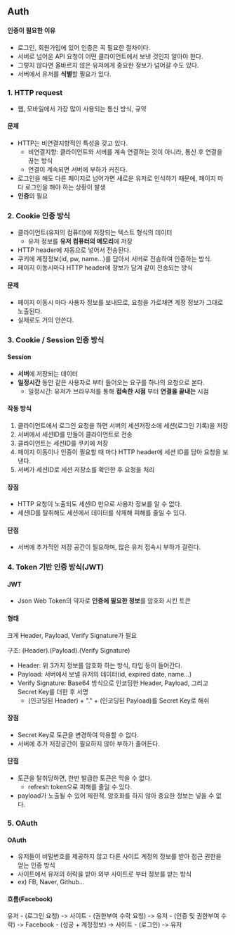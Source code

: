 ## Auth

#### 인증이 필요한 이유

- 로그인, 회원가입에 있어 인증은 꼭 필요한 절차이다.
- 서버로 넘어온 API 요청이 어떤 클라이언트에서 보낸 것인지 알아야 한다.
- 그렇지 않다면 올바르지 않은 유저에게 중요한 정보가 넘어갈 수도 있다.
- 서버에서 유저를 **식별**할 필요가 있다.



### 1. HTTP request

- 웹, 모바일에서 가장 많이 사용되는 통신 방식, 규약



#### 문제

- HTTP는 비연결지향적인 특성을 갖고 있다.
  - 비연결지향: 클라이언트와 서버를 계속 연결하는 것이 아니라, 통신 후 연결을 끊는 방식
  - 연결이 계속되면 서버에 부하가 커진다.
- 로그인을 해도 다른 페이지로 넘어가면 새로운 유저로 인식하기 때문에, 페이지 마다 로그인을 해야 하는 상황이 발생
- **인증**의 필요



### 2. Cookie 인증 방식

- 클라이언트(유저의 컴퓨터)에 저장되는 텍스트 형식의 데이터
  - 유저 정보를 **유저 컴퓨터의 메모리**에 저장
- HTTP header에 자동으로 넣어서 전송된다.
- 쿠키에 계정정보(id, pw, name...)를 담아서 서버로 전송하여 인증하는 방식.
- 페이지 이동시마다 HTTP header에 정보가 담겨 같이 전송되는 방식



#### 문제

- 페이지 이동시 마다 사용자 정보를 보내므로, 요청을 가로채면 계정 정보가 그대로 노출된다.
- 실제로도 거의 안쓴다.



### 3. Cookie / Session 인증 방식

#### Session

- **서버**에 저장되는 데이터
- **일정시간** 동안 같은 사용자로 부터 들어오는 요구를 하나의 요청으로 본다.
  - 일정시간: 유저가 브라우저를 통해 **접속한 시점** 부터 **연결을 끝내는** 시점



#### 작동 방식

1. 클라이언트에서 로그인 요청을 하면 서버의 세션저장소에 세션(로그인 기록)을 저장
2. 서버에서 세션ID를 만들어 클라이언트로 전송
3. 클라이언트는 세션ID를 쿠키에 저장
4. 페이지 이동이나 인증이 필요할 때 마다 HTTP header에 세션 ID를 담아 요청을 보낸다.
5. 서버가 세션ID로 세션 저장소를 확인한 후 요청을 처리



#### 장점

- HTTP 요청이 노출되도 세션ID 만으로 사용자 정보를 알 수 없다.
- 세션ID를 탈취해도 세션에서 데이터를 삭제해 피해를 줄일 수 있다.



#### 단점

- 서버에 추가적인 저장 공간이 필요하며, 많은 유저 접속시 부하가 걸린다.



### 4. Token 기반 인증 방식(JWT)

#### JWT

- Json Web Token의 약자로 **인증에 필요한 정보**를 암호화 시킨 토큰



#### 형태

크게 Header, Payload, Verify Signature가 필요

구조: (Header).(Payload).(Verify Signature)

- Header: 위 3가지 정보를 암호화 하는 방식, 타입 등이 들어간다.
- Payload: 서버에서 보낼 유저의 데이터(id, expired date, name...)
- Verify Signature: Base64 방식으로 인코딩한 Header, Payload, 그리고 Secret Key를 더한 후 서명
  - (인코딩된 Header) + "." + (인코딩된 Payload)를 Secret Key로 해쉬



#### 장점

- Secret Key로 토큰을 변경하여 악용할 수 없다.
- 서버에 추가 저장공간이 필요하지 않아 부하가 줄어든다.



#### 단점

- 토큰을 탈취당하면, 한번 발급한 토큰은 막을 수 없다.
  - refresh token으로 피해를 줄일 수 있다.
- payload가 노출될 수 있어 제한적. 암호화를 하지 않아 중요한 정보는 넣을 수 없다.



### 5. OAuth

#### OAuth

- 유저들이 비밀번호를 제공하지 않고 다른 사이트 계정의 정보를 받아 접근 권한을 얻는 인증 방식
- 사이트에서 유저의 허락을 받아 외부 사이트로 부터 정보를 받는 방식
- ex) FB, Naver, Github...



#### 흐름(Facebook)

유저 - (로그인 요청) -> 사이트 - (권한부여 수락 요청) -> 유저 - (인증 및 권한부여 수락) -> Facebook - (성공 + 계정정보) -> 사이트 - (로그인) -> 유저




